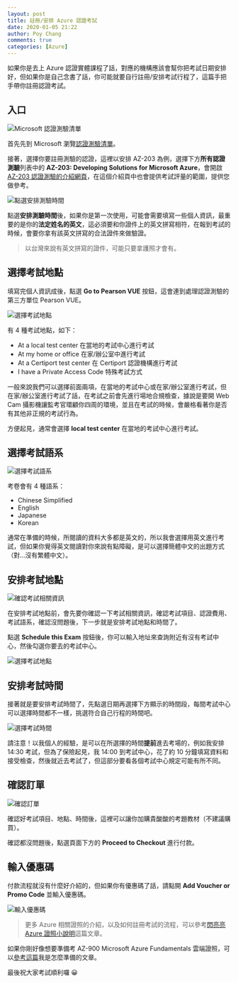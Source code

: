```yaml
---
layout: post
title: 註冊/安排 Azure 認證考試
date: 2020-01-05 21:22
author: Poy Chang
comments: true
categories: [Azure]
---
```


如果你是去上 Azure 認證實體課程了話，對應的機構應該會幫你把考試日期安排好，但如果你是自己念書了話，你可能就要自行註冊/安排考試行程了，這篇手把手帶你註冊認證考試。

## 入口

![Microsoft 認證測驗清單](https://i.imgur.com/3MjUDXC.png)

首先先到 Microsoft 瀏覽[認證測驗清單](https://www.microsoft.com/zh-tw/learning/exam-list.aspx)。

接著，選擇你要註冊測驗的認證，這裡以安排 AZ-203 為例，選擇下方**所有認證測驗**列表中的 **AZ-203: Developing Solutions for Microsoft Azure**，會開啟[AZ-203 認證測驗的介紹網頁](https://www.microsoft.com/zh-tw/learning/exam-az-203.aspx)，在這個介紹頁中也會提供考試評量的範圍，提供您做參考。

![點選安排測驗時間](https://i.imgur.com/E07QIYl.png)

點選**安排測驗時間**後，如果你是第一次使用，可能會需要填寫一些個人資訊，最重要的是你的**法定姓名的英文**，這必須要和你證件上的英文拼寫相符，在報到考試的時候，會要你拿有該英文拼寫的合法證件來做驗證。

>以台灣來說有英文拼寫的證件，可能只要拿護照才會有。

## 選擇考試地點

填寫完個人資訊成後，點選 **Go to Pearson VUE** 按鈕，這會連到處理認證測驗的第三方單位 Pearson VUE。

![選擇考試地點](https://i.imgur.com/GD6M7kT.png)

有 4 種考試地點，如下：

- At a local test center 在當地的考試中心進行考試
- At my home or office 在家/辦公室中進行考試
- At a Certiport test center 在 Certiport 認證機構進行考試
- I have a Private Access Code 特殊考試方式

一般來說我們可以選擇前面兩項，在當地的考試中心或在家/辦公室進行考試，但在家/辦公室進行考試了話，在考試之前會先進行場地合規檢查，據說是要開 Web Cam 攝影機讓監考官環顧你四周的環境，並且在考試的時候，會嚴格看著你是否有其他非正規的考試行為。

方便起見，通常會選擇 **local test center** 在當地的考試中心進行考試。

## 選擇考試語系

![選擇考試語系](https://i.imgur.com/GY4XhQ7.png)

考卷會有 4 種語系：

- Chinese Simplified
- English
- Japanese
- Korean

通常在準備的時候，所閱讀的資料大多都是英文的，所以我會選擇用英文進行考試，但如果你覺得英文閱讀對你來說有點障礙，是可以選擇簡體中文的出題方式（對...沒有繁體中文）。

## 安排考試地點

![確認考試相關資訊](https://i.imgur.com/yn0M2xu.png)

在安排考試地點前，會先要你確認一下考試相關資訊，確認考試項目、認證費用、考試語系，確認沒問題後，下一步就是安排考試地點和時間了。

點選 **Schedule this Exam** 按鈕後，你可以輸入地址來查詢附近有沒有考試中心，然後勾選你要去的考試中心。

![選擇考試地點](https://i.imgur.com/uR8AlMC.png)

## 安排考試時間

接著就是要安排考試時間了，先點選日期再選擇下方顯示的時間段，每間考試中心可以選擇時間都不一樣，挑選符合自己行程的時間吧。

![選擇考試時間](https://i.imgur.com/SsiBcuc.png)

請注意！以我個人的經驗，是可以在所選擇的時間**提前**進去考場的，例如我安排 14:30 考試，但為了保險起見，我 14:00 到考試中心，花了約 10 分鐘填寫資料和接受檢查，然後就近去考試了，但這部分要看各個考試中心規定可能有所不同。

## 確認訂單

![確認訂單](https://i.imgur.com/JxYHi95.png)

確認好考試項目、地點、時間後，這裡可以讓你加購貴酸酸的考題教材（不建議購買）。

確認都沒問題後，點選頁面下方的 **Proceed to Checkout** 進行付款。

## 輸入優惠碼

付款流程就沒有什麼好介紹的，但如果你有優惠碼了話，請點開 **Add Voucher or Promo Code** 並輸入優惠碼。

![輸入優惠碼](https://i.imgur.com/dnlvlpW.png)

>更多 Azure 相關證照的介紹，以及如何註冊考試的流程，可以參考[閃亮亮 Azure 證照小說明](https://medium.com/@stfk1105/%E9%96%83%E4%BA%AE%E4%BA%AE%E9%9B%B2%E7%AB%AF%E8%AA%8D%E8%AD%89%E5%B0%8F%E8%AA%AA%E6%98%8E-a559a70e017f)這篇文章。

如果你剛好像想要準備考 AZ-900 Microsoft Azure Fundamentals 雲端證照，可以[參考這篇](/how-to-prepare-microsoft-az-900-exam/)我是怎麼準備的文章。

最後祝大家考試順利囉 😀
